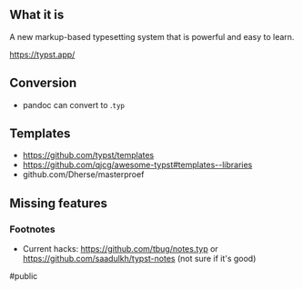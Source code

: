 ## What it is

A new markup-based typesetting system that is powerful and easy to learn.

https://typst.app/

## Conversion

- pandoc can convert to .`typ`

## Templates

- https://github.com/typst/templates
- https://github.com/qjcg/awesome-typst#templates--libraries
- github.com/Dherse/masterproef

## Missing features

### Footnotes

- Current hacks: https://github.com/tbug/notes.typ or https://github.com/saadulkh/typst-notes  (not sure if it's good)

#public